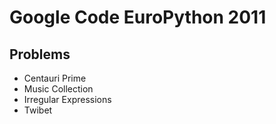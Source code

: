 Google Code EuroPython 2011
===========================

## Problems
* Centauri Prime
* Music Collection
* Irregular Expressions
* Twibet
